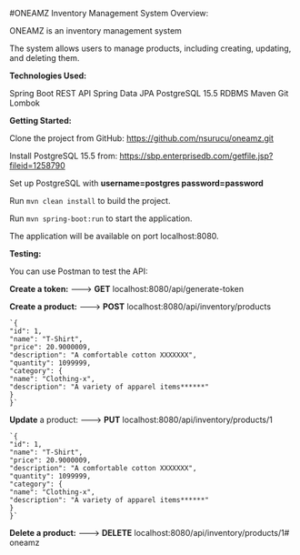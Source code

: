 #ONEAMZ Inventory Management System
Overview:

ONEAMZ is an inventory management system

The system allows users to manage products, including creating, updating, and deleting them.

**Technologies Used:**

Spring Boot
REST API
Spring Data JPA
PostgreSQL 15.5 RDBMS
Maven
Git
Lombok

**Getting Started:**

Clone the project from GitHub: https://github.com/nsurucu/oneamz.git

Install PostgreSQL 15.5 from: https://sbp.enterprisedb.com/getfile.jsp?fileid=1258790

Set up PostgreSQL with 
**username=postgres 
password=password**

Run `mvn clean install` to build the project.

Run `mvn spring-boot:run` to start the application.

The application will be available on port localhost:8080.

**Testing:**

You can use Postman to test the API:

**Create a token:** --->
**GET**
localhost:8080/api/generate-token


**Create a product:** --->
**POST**
localhost:8080/api/inventory/products

    `{
    "id": 1,
    "name": "T-Shirt",
    "price": 20.9000009,
    "description": "A comfortable cotton XXXXXXX",
    "quantity": 1099999,
    "category": {
    "name": "Clothing-x",
    "description": "A variety of apparel items******"
    }
    }`


**Update** a product: --->
**PUT**
localhost:8080/api/inventory/products/1

    `{
    "id": 1,
    "name": "T-Shirt",
    "price": 20.9000009,
    "description": "A comfortable cotton XXXXXXX",
    "quantity": 1099999,
    "category": {
    "name": "Clothing-x",
    "description": "A variety of apparel items******"
    }
    }`


**Delete a product:** --->
**DELETE**
localhost:8080/api/inventory/products/1# oneamz